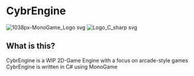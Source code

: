 # CybrEngine
![1038px-MonoGame_Logo svg](https://github.com/CybrNight/CybrEngine/assets/14323993/e6ab85a4-46da-4e3b-89a3-ceb37a15fcee)
![Logo_C_sharp svg](https://github.com/CybrNight/CybrEngine/assets/14323993/3644f883-dc42-46f0-8397-00b3af8f05c0)

## What is this?
CybrEngine is a WIP 2D-Game Engine with a focus on arcade-style games
CybrEngine is written in C# using MonoGame
